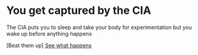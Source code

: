 # You get captured by the CIA
The CIA puts you to sleep and take your body for experimentation but you wake up before anything happens

[Beat them up]
[See what happens](Dead.md)

